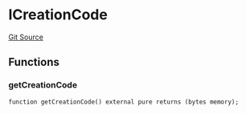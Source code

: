 # ICreationCode
[Git Source](https://github.com/ArrakisFinance/arrakis-modular/blob/4485c572ded3a830c181fa38ceaac13efe8eb7f1/src/interfaces/ICreationCode.sol)


## Functions
### getCreationCode


```solidity
function getCreationCode() external pure returns (bytes memory);
```

